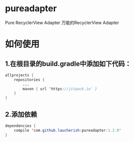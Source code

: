 # pureadapter
Pure RecyclerView Adapter
万能的RecyclerView Adapter

# 如何使用

## 1.在根目录的build.gradle中添加如下代码：
```java
allprojects {
    repositories {
        ...
        maven { url 'https://jitpack.io' }
    }
}
```

## 2.添加依赖
```java
dependencies {
    compile 'com.github.laucherish:pureadapter:1.2.0'
}
```
